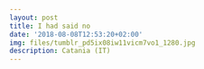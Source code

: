```yaml
---
layout: post
title: I had said no
date: '2018-08-08T12:53:20+02:00'
img: files/tumblr_pd5ix08iw11vicm7vo1_1280.jpg
description: Catania (IT)
---
```

